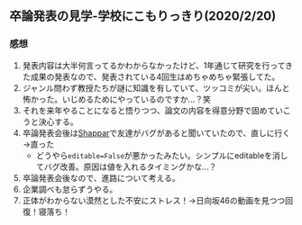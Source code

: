 ## 卒論発表の見学-学校にこもりっきり(2020/2/20)

### 感想
1. 発表内容は大半何言ってるかわからなかったけど、1年通じて研究を行ってきた成果の発表なので、発表されている4回生はめちゃめちゃ緊張してた。
2. ジャンル問わず教授たちが謎に知識を有していて、ツッコミが尖い。ほんと怖かった。いじめるためにやっているのですか...？笑
3. それを来年やることになると悟りつつ、論文の内容を得意分野で固めていこうと決心する。
4. 卒論発表会後は[Shappar](https://github.com/Hirochon/Shappar/)で友達がバグがあると聞いていたので、直しに行く→直った
    - どうやら`editable=False`が悪かったみたい。シンプルにeditableを消してバグ改善。原因は値を入れるタイミングかな...？
5. 卒論発表会後なので、進路について考える。
6. 企業調べも怠らずうやる。
7. 正体がわからない漠然とした不安にストレス！→日向坂46の動画を見つつ回復！寝落ち！